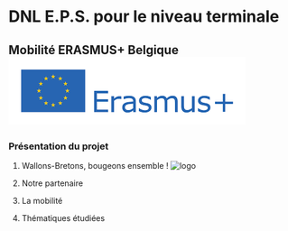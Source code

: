 # DNL E.P.S. pour le niveau terminale
## Mobilité ERASMUS+ Belgique ![logo](./Images/Erasmus.png)
### Présentation du projet
1. Wallons-Bretons, bougeons ensemble ! ![logo](./Images/IMG_0819.PNG)
   
3. Notre partenaire
4. La mobilité
5. Thématiques étudiées



